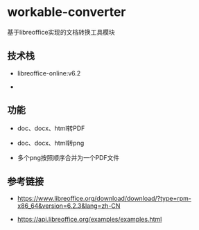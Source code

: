 # workable-converter
基于libreoffice实现的文档转换工具模块

## 技术栈

* libreoffice-online:v6.2

*

## 功能

* doc、docx、html转PDF

* doc、docx、html转png

* 多个png按照顺序合并为一个PDF文件

 

## 参考链接

* https://www.libreoffice.org/download/download/?type=rpm-x86_64&version=6.2.3&lang=zh-CN

* https://api.libreoffice.org/examples/examples.html


